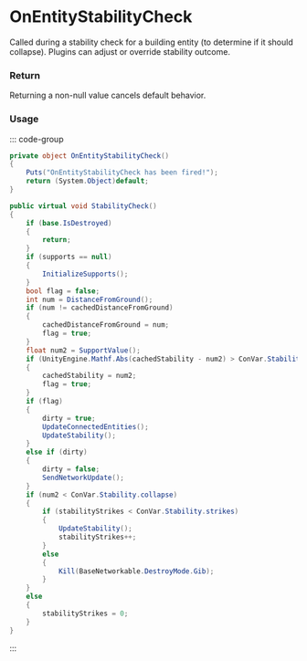 <Badge type="danger" text="Carbon Compatible"/><Badge type="warning" text="Oxide Compatible"/>
# OnEntityStabilityCheck
Called during a stability check for a building entity (to determine if it should collapse). Plugins can adjust or override stability outcome.
### Return
Returning a non-null value cancels default behavior.

### Usage
::: code-group
```csharp [Example]
private object OnEntityStabilityCheck()
{
	Puts("OnEntityStabilityCheck has been fired!");
	return (System.Object)default;
}
```
```csharp [Source — Assembly-CSharp @ StabilityEntity]
public virtual void StabilityCheck()
{
	if (base.IsDestroyed)
	{
		return;
	}
	if (supports == null)
	{
		InitializeSupports();
	}
	bool flag = false;
	int num = DistanceFromGround();
	if (num != cachedDistanceFromGround)
	{
		cachedDistanceFromGround = num;
		flag = true;
	}
	float num2 = SupportValue();
	if (UnityEngine.Mathf.Abs(cachedStability - num2) > ConVar.Stability.accuracy)
	{
		cachedStability = num2;
		flag = true;
	}
	if (flag)
	{
		dirty = true;
		UpdateConnectedEntities();
		UpdateStability();
	}
	else if (dirty)
	{
		dirty = false;
		SendNetworkUpdate();
	}
	if (num2 < ConVar.Stability.collapse)
	{
		if (stabilityStrikes < ConVar.Stability.strikes)
		{
			UpdateStability();
			stabilityStrikes++;
		}
		else
		{
			Kill(BaseNetworkable.DestroyMode.Gib);
		}
	}
	else
	{
		stabilityStrikes = 0;
	}
}

```
:::
